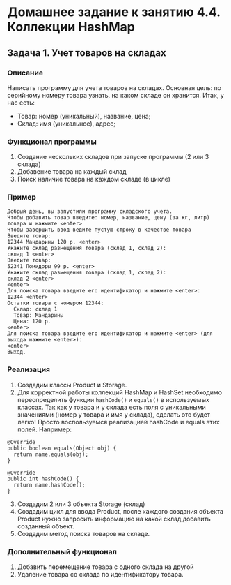 # Домашнее задание к занятию 4.4. Коллекции HashMap
## Задача 1. Учет товаров на складах

### Описание
Написать программу для учета товаров на складах.
Основная цель: по серийному номеру товара узнать, на каком складе он хранится.
Итак, у нас есть:
* Товар: номер (уникальный), название, цена;
* Склад: имя (уникальное), адрес;

### Функционал программы
1. Создание нескольких складов при запуске программы (2 или 3 склада)
2. Добавение товара на каждый склад
3. Поиск наличие товара на каждом складе (в цикле)

### Пример
```
Добрый день, вы запустили программу складского учета.
Чтобы добавить товар введите: номер, название, цену (за кг, литр) товара и нажмите <enter>
Чтобы завершить ввод ведите пустую строку в качестве товара
Введите товар:
12344 Мандарины 120 р. <enter>
Укажите склад размещения товара (склад 1, склад 2):
склад 1 <enter>
Введите товар:
52341 Помидоры 99 р. <enter>
Укажите склад размещения товара (склад 1, склад 2):
склад 2 <enter>
<enter>
Для поиска товара введите его идентификатор и нажмите <enter>:
12344 <enter>
Остатки товара с номером 12344:
  Склад: склад 1
  Товар: Мандарины
  Цена: 120 р.
<enter>
Для поиска товара введите его идентификатор и нажмите <enter> (для выхода нажмите <enter>):
<enter>
Выход.
```

### Реализация
1. Создадим классы Product и Storage.
2. Для корректной работы коллекций HashMap и HashSet необходимо переопределить функции `hashCode()` и `equals()` в используемых классах. Так как у товара и у склада есть поля с уникальными значениями (номер у товара и имя у склада), сделать это будет легко! Просто воспользуемся реализацией hashCode и equals этих полей.
Например:
  ```
  @Override
  public boolean equals(Object obj) {
    return name.equals(obj);
  }
  
  @Override
  public int hashCode() {
    return name.hashCode();
  }
  ```
3. Создадим 2 или 3 объекта Storage (склад)
4. Создадим цикл для ввода Product, после каждого создания объекта Product нужно запросить информацию
на какой склад добавить созданный объект.
5. Создадим метод поиска товаров на складе.

### Дополнительный функционал
1. Добавить перемещение товара с одного склада на другой
2. Удаление товара со склада по идентификатору товара.